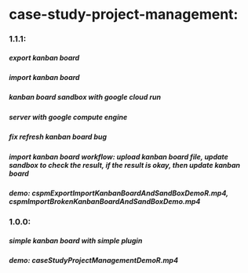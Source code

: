 <h1>case-study-project-management:</h1>
<h3>1.1.1: </h3>
<h5>export kanban board</h5>
<h5>import kanban board</h5>
<h5>kanban board sandbox with google cloud run</h5>
<h5>server with google compute engine</h5>
<h5>fix refresh kanban board bug</h5>
<h5>import kanban board workflow: upload kanban board file, update sandbox to check the result, if the result is okay, then update kanban board</h5>
<h5>demo: cspmExportImportKanbanBoardAndSandBoxDemoR.mp4, cspmImportBrokenKanbanBoardAndSandBoxDemo.mp4</h5>
<h3>1.0.0: </h3>
<h5>simple kanban board with simple plugin</h5>
<h5>demo: caseStudyProjectManagementDemoR.mp4</h5>

